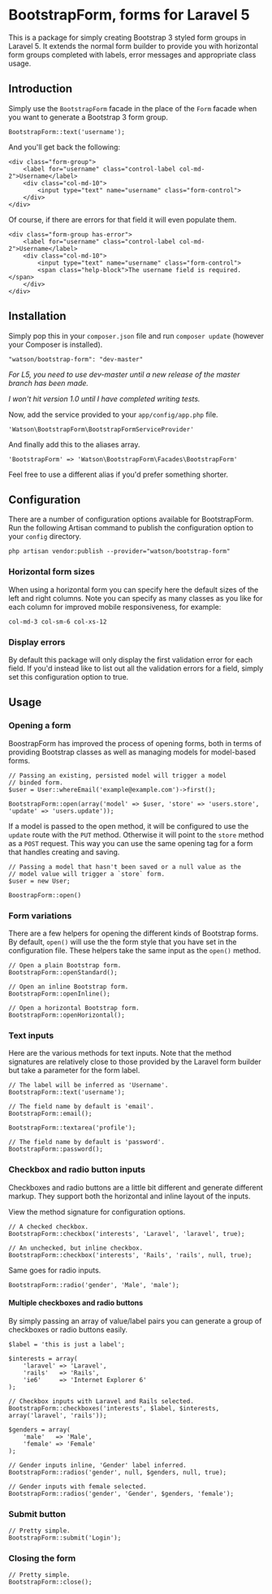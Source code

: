 BootstrapForm, forms for Laravel 5
==================================

This is a package for simply creating Bootstrap 3 styled form groups in Laravel 5. It extends the normal form builder to provide you with horizontal form groups completed with labels, error messages and appropriate class usage.

## Introduction

Simply use the `BootstrapForm` facade in the place of the `Form` facade when you want to generate a Bootstrap 3 form group.

	BootstrapForm::text('username');

And you'll get back the following:

	<div class="form-group">
		<label for="username" class="control-label col-md-2">Username</label>
		<div class="col-md-10">
			<input type="text" name="username" class="form-control">
		</div>
	</div>

Of course, if there are errors for that field it will even populate them.

	<div class="form-group has-error">
		<label for="username" class="control-label col-md-2">Username</label>
		<div class="col-md-10">
			<input type="text" name="username" class="form-control">
			<span class="help-block">The username field is required.</span>
		</div>
	</div>

## Installation

Simply pop this in your `composer.json` file and run `composer update` (however your Composer is installed).

	"watson/bootstrap-form": "dev-master"

_For L5, you need to use dev-master until a new release of the master branch has been made._

_I won't hit version 1.0 until I have completed writing tests._

Now, add the service provided to your `app/config/app.php` file.

	'Watson\BootstrapForm\BootstrapFormServiceProvider'

And finally add this to the aliases array.

	'BootstrapForm' => 'Watson\BootstrapForm\Facades\BootstrapForm'

Feel free to use a different alias if you'd prefer something shorter.

## Configuration

There are a number of configuration options available for BootstrapForm. Run the following Artisan command to publish the configuration option to your `config` directory.

	php artisan vendor:publish --provider="watson/bootstrap-form"

### Horizontal form sizes

When using a horizontal form you can specify here the default sizes of the left and right columns. Note you can specify as many classes as you like for each column for improved mobile responsiveness, for example:

	col-md-3 col-sm-6 col-xs-12

### Display errors

By default this package will only display the first validation error for each field. If you'd instead like to list out all the validation errors for a field, simply set this configuration option to true.

## Usage

### Opening a form

BoostrapForm has improved the process of opening forms, both in terms of providing Bootstrap classes as well as managing models for model-based forms.

	// Passing an existing, persisted model will trigger a model
	// binded form.
	$user = User::whereEmail('example@example.com')->first();

	BootstrapForm::open(array('model' => $user, 'store' => 'users.store', 'update' => 'users.update'));

If a model is passed to the open method, it will be configured to use the `update` route with the `PUT` method. Otherwise it will point to the `store` method as a `POST` request. This way you can use the same opening tag for a form that handles creating and saving.

	// Passing a model that hasn't been saved or a null value as the
	// model value will trigger a `store` form.
	$user = new User;

	BoostrapForm::open()

### Form variations

There are a few helpers for opening the different kinds of Bootstrap forms. By default, `open()` will use the the form style that you have set in the configuration file. These helpers take the same input as the `open()` method.

	// Open a plain Bootstrap form.
	BootstrapForm::openStandard();

	// Open an inline Bootstrap form.
	BootstrapForm::openInline();

	// Open a horizontal Bootstrap form.
	BootstrapForm::openHorizontal();

### Text inputs

Here are the various methods for text inputs. Note that the method signatures are relatively close to those provided by the Laravel form builder but take a parameter for the form label.

	// The label will be inferred as 'Username'.
	BootstrapForm::text('username');

	// The field name by default is 'email'.
	BootstrapForm::email();

	BootstrapForm::textarea('profile');

	// The field name by default is 'password'.
	BootstrapForm::password();

### Checkbox and radio button inputs

Checkboxes and radio buttons are a little bit different and generate different markup. They support both the horizontal and inline layout of the inputs.

View the method signature for configuration options.

	// A checked checkbox.
	BootstrapForm::checkbox('interests', 'Laravel', 'laravel', true);

	// An unchecked, but inline checkbox.
	BootstrapForm::checkbox('interests', 'Rails', 'rails', null, true);

Same goes for radio inputs.

	BootstrapForm::radio('gender', 'Male', 'male');

#### Multiple checkboxes and radio buttons

By simply passing an array of value/label pairs you can generate a group of checkboxes or radio buttons easily.

	$label = 'this is just a label';

	$interests = array(
		'laravel' => 'Laravel',
		'rails'   => 'Rails',
		'ie6'     => 'Internet Explorer 6'
	);

	// Checkbox inputs with Laravel and Rails selected.
	BootstrapForm::checkboxes('interests', $label, $interests, array('laravel', 'rails'));

	$genders = array(
		'male'   => 'Male',
		'female' => 'Female'
	);

	// Gender inputs inline, 'Gender' label inferred.
	BootstrapForm::radios('gender', null, $genders, null, true);

	// Gender inputs with female selected.
	BootstrapForm::radios('gender', 'Gender', $genders, 'female');

### Submit button

	// Pretty simple.
	BootstrapForm::submit('Login');

### Closing the form

	// Pretty simple.
	BootstrapForm::close();
